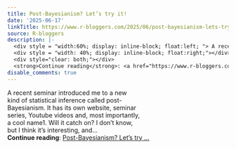```yaml
---
title: Post-Bayesianism? Let’s try it!
date: '2025-06-17'
linkTitle: https://www.r-bloggers.com/2025/06/post-bayesianism-lets-try-it/
source: R-bloggers
description: |-
  <div style = "width:60%; display: inline-block; float:left; "> A recent seminar introduced me to a new kind of statistical inference called post-Bayesianism. It has its own website, seminar series, Youtube videos and, most importantly, a cool name1. Will it catch on? I don’t know, but I think it’s interesting, and...</div>
  <div style = "width: 40%; display: inline-block; float:right;"></div>
  <div style="clear: both;"></div>
  <strong>Continue reading</strong>: <a href="https://www.r-bloggers.com/2025/06/post-bayesianism-lets-try-it/">Post-Bayesianism? Let’s try ...
disable_comments: true
---
```

<div style = "width:60%; display: inline-block; float:left; "> A recent seminar introduced me to a new kind of statistical inference called post-Bayesianism. It has its own website, seminar series, Youtube videos and, most importantly, a cool name1. Will it catch on? I don’t know, but I think it’s interesting, and...</div>
<div style = "width: 40%; display: inline-block; float:right;"></div>
<div style="clear: both;"></div>
<strong>Continue reading</strong>: <a href="https://www.r-bloggers.com/2025/06/post-bayesianism-lets-try-it/">Post-Bayesianism? Let’s try ...